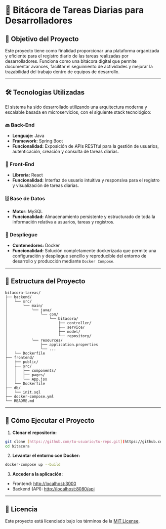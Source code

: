 # 📘 Bitácora de Tareas Diarias para Desarrolladores

## 🧭 Objetivo del Proyecto

Este proyecto tiene como finalidad proporcionar una plataforma organizada y eficiente para el registro diario de las tareas realizadas por desarrolladores. Funciona como una bitácora digital que permite documentar avances, facilitar el seguimiento de actividades y mejorar la trazabilidad del trabajo dentro de equipos de desarrollo.

---

## 🛠️ Tecnologías Utilizadas

El sistema ha sido desarrollado utilizando una arquitectura moderna y escalable basada en microservicios, con el siguiente stack tecnológico:

### 🔙 Back-End

- **Lenguaje:** Java  
- **Framework:** Spring Boot  
- **Funcionalidad:** Exposición de APIs RESTful para la gestión de usuarios, autenticación, creación y consulta de tareas diarias.

### 🎨 Front-End

- **Librería:** React  
- **Funcionalidad:** Interfaz de usuario intuitiva y responsiva para el registro y visualización de tareas diarias.

### 🗄️ Base de Datos

- **Motor:** MySQL  
- **Funcionalidad:** Almacenamiento persistente y estructurado de toda la información relativa a usuarios, tareas y registros.

### 🐳 Despliegue

- **Contenedores:** Docker  
- **Funcionalidad:** Solución completamente dockerizada que permite una configuración y despliegue sencillo y reproducible del entorno de desarrollo y producción mediante `Docker Compose`.

---

## 📁 Estructura del Proyecto

```plaintext
bitacora-tareas/
├── backend/
│   └── src/
│       └── main/
│           └── java/
│               └── com/
│                   └── bitacora/
│                       ├── controller/
│                       ├── service/
│                       ├── model/
│                       └── repository/
│           └── resources/
│               ├── application.properties
│               └── ...
│   └── Dockerfile
├── frontend/
│   ├── public/
│   ├── src/
│   │   ├── components/
│   │   ├── pages/
│   │   └── App.jsx
│   └── Dockerfile
├── db/
│   └── init.sql
├── docker-compose.yml
└── README.md
```

---

## 🚀 Cómo Ejecutar el Proyecto

1. **Clonar el repositorio:**

```bash
git clone [https://github.com/tu-usuario/tu-repo.git](https://github.com/michelProDev/bitacora.git)
cd bitacora
```

2. **Levantar el entorno con Docker:**

```bash
docker-compose up --build
```

3. **Acceder a la aplicación:**

- Frontend: [http://localhost:3000](http://localhost:3000)  
- Backend (API): [http://localhost:8080/api](http://localhost:8080/api)

---

## 📄 Licencia

Este proyecto está licenciado bajo los términos de la [MIT License](LICENSE).
